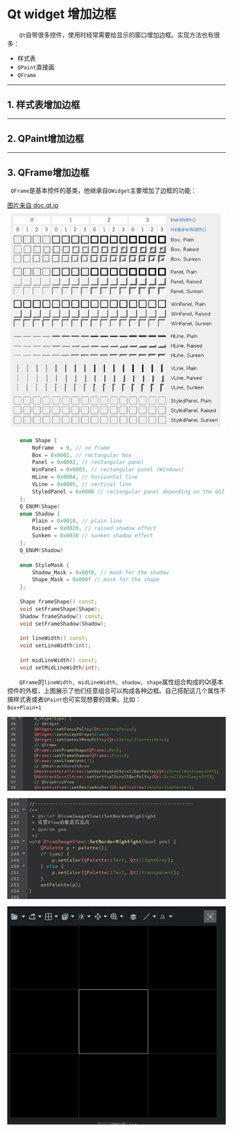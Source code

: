 

# Qt widget 增加边框
&emsp;&emsp;`Qt`自带很多控件，使用时经常需要给显示的窗口增加边框。实现方法也有很多：
* 样式表
* `QPaint`直接画
* `QFrame`


---
## 1. 样式表增加边框


---
## 2. QPaint增加边框


---
## 3. QFrame增加边框
&nbsp;&nbsp;`QFrame`是基本控件的基类，他继承自`QWidget`主要增加了边框的功能：  

[图片来自 doc.qt.ip](https://doc.qt.io/qt-5.15/qframe.html)  
![](vx_images/186738228586.png)

```cpp
    enum Shape {
        NoFrame  = 0, // no frame
        Box = 0x0001, // rectangular box
        Panel = 0x0002, // rectangular panel
        WinPanel = 0x0003, // rectangular panel (Windows)
        HLine = 0x0004, // horizontal line
        VLine = 0x0005, // vertical line
        StyledPanel = 0x0006 // rectangular panel depending on the GUI style
    };
    Q_ENUM(Shape)
    enum Shadow {
        Plain = 0x0010, // plain line
        Raised = 0x0020, // raised shadow effect
        Sunken = 0x0030 // sunken shadow effect
    };
    Q_ENUM(Shadow)

    enum StyleMask {
        Shadow_Mask = 0x00f0, // mask for the shadow
        Shape_Mask = 0x000f // mask for the shape
    };

    Shape frameShape() const;
    void setFrameShape(Shape);
    Shadow frameShadow() const;
    void setFrameShadow(Shadow);

    int lineWidth() const;
    void setLineWidth(int);

    int midLineWidth() const;
    void setMidLineWidth(int);
```




&emsp;&emsp;`QFrame`的`lineWidth, midLineWidth, shadow, shape`属性组合构成的Qt基本控件的外框，上图展示了他们任意组合可以构成各种边框。自己搭配这几个属性不搞样式表或者`QPaint`也可实现想要的效果。比如：  
`Box+Plain+1`  

![](vx_images/5138656229288.png)

![](vx_images/1375454236619.png)

![](vx_images/2532033210160.png)